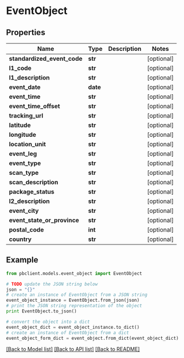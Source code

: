 # EventObject


## Properties
Name | Type | Description | Notes
------------ | ------------- | ------------- | -------------
**standardized_event_code** | **str** |  | [optional] 
**l1_code** | **str** |  | [optional] 
**l1_description** | **str** |  | [optional] 
**event_date** | **date** |  | [optional] 
**event_time** | **str** |  | [optional] 
**event_time_offset** | **str** |  | [optional] 
**tracking_url** | **str** |  | [optional] 
**latitude** | **str** |  | [optional] 
**longitude** | **str** |  | [optional] 
**location_unit** | **str** |  | [optional] 
**event_leg** | **str** |  | [optional] 
**event_type** | **str** |  | [optional] 
**scan_type** | **str** |  | [optional] 
**scan_description** | **str** |  | [optional] 
**package_status** | **str** |  | [optional] 
**l2_description** | **str** |  | [optional] 
**event_city** | **str** |  | [optional] 
**event_state_or_province** | **str** |  | [optional] 
**postal_code** | **int** |  | [optional] 
**country** | **str** |  | [optional] 

## Example

```python
from pbclient.models.event_object import EventObject

# TODO update the JSON string below
json = "{}"
# create an instance of EventObject from a JSON string
event_object_instance = EventObject.from_json(json)
# print the JSON string representation of the object
print EventObject.to_json()

# convert the object into a dict
event_object_dict = event_object_instance.to_dict()
# create an instance of EventObject from a dict
event_object_form_dict = event_object.from_dict(event_object_dict)
```
[[Back to Model list]](../README.md#documentation-for-models) [[Back to API list]](../README.md#documentation-for-api-endpoints) [[Back to README]](../README.md)


